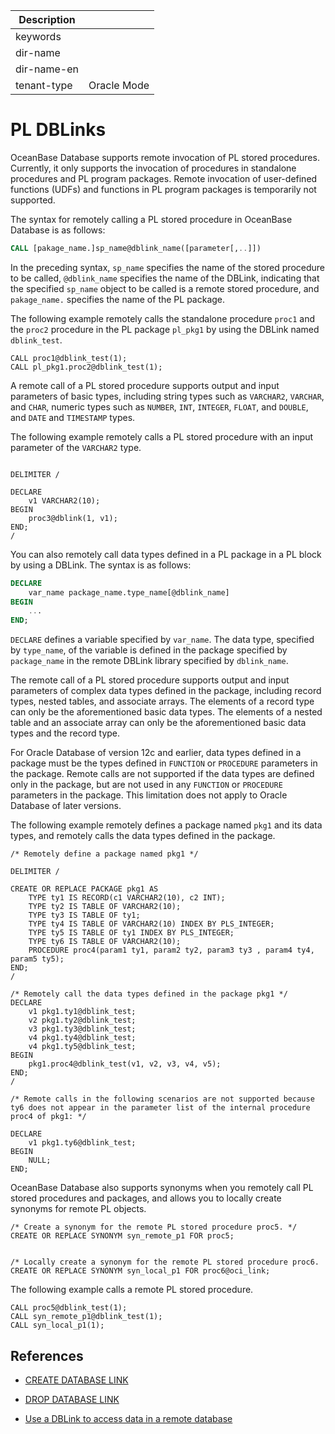 | Description   |                 |
|---------------|-----------------|
| keywords      |                 |
| dir-name      |                 |
| dir-name-en   |                 |
| tenant-type   | Oracle Mode     |


# PL DBLinks

OceanBase Database supports remote invocation of PL stored procedures. Currently, it only supports the invocation of procedures in standalone procedures and PL program packages. Remote invocation of user-defined functions (UDFs) and functions in PL program packages is temporarily not supported.

The syntax for remotely calling a PL stored procedure in OceanBase Database is as follows:

```sql
CALL [pakage_name.]sp_name@dblink_name([parameter[,..]])
```

In the preceding syntax, `sp_name` specifies the name of the stored procedure to be called, `@dblink_name` specifies the name of the DBLink, indicating that the specified `sp_name` object to be called is a remote stored procedure, and `pakage_name.` specifies the name of the PL package. 

The following example remotely calls the standalone procedure `proc1` and the `proc2` procedure in the PL package `pl_pkg1` by using the DBLink named `dblink_test`. 

```shell
CALL proc1@dblink_test(1);
CALL pl_pkg1.proc2@dblink_test(1);
```

A remote call of a PL stored procedure supports output and input parameters of basic types, including string types such as `VARCHAR2`, `VARCHAR`, and `CHAR`, numeric types such as `NUMBER`, `INT`, `INTEGER`, `FLOAT`, and `DOUBLE`, and `DATE` and `TIMESTAMP` types. 

The following example remotely calls a PL stored procedure with an input parameter of the `VARCHAR2` type. 

```shell

DELIMITER /

DECLARE
    v1 VARCHAR2(10);
BEGIN
    proc3@dblink(1, v1);
END;
/
```

You can also remotely call data types defined in a PL package in a PL block by using a DBLink. The syntax is as follows:

```sql
DECLARE
    var_name package_name.type_name[@dblink_name]
BEGIN
    ...
END;
```

`DECLARE` defines a variable specified by `var_name`. The data type, specified by `type_name`, of the variable is defined in the package specified by `package_name` in the remote DBLink library specified by `dblink_name`. 

The remote call of a PL stored procedure supports output and input parameters of complex data types defined in the package, including record types, nested tables, and associate arrays. The elements of a record type can only be the aforementioned basic data types. The elements of a nested table and an associate array can only be the aforementioned basic data types and the record type. 

For Oracle Database of version 12c and earlier, data types defined in a package must be the types defined in `FUNCTION` or `PROCEDURE` parameters in the package. Remote calls are not supported if the data types are defined only in the package, but are not used in any `FUNCTION` or `PROCEDURE` parameters in the package. This limitation does not apply to Oracle Database of later versions. 

The following example remotely defines a package named `pkg1` and its data types, and remotely calls the data types defined in the package. 

```shell
/* Remotely define a package named pkg1 */

DELIMITER /

CREATE OR REPLACE PACKAGE pkg1 AS
    TYPE ty1 IS RECORD(c1 VARCHAR2(10), c2 INT);
    TYPE ty2 IS TABLE OF VARCHAR2(10);
    TYPE ty3 IS TABLE OF ty1;
    TYPE ty4 IS TABLE OF VARCHAR2(10) INDEX BY PLS_INTEGER;
    TYPE ty5 IS TABLE OF ty1 INDEX BY PLS_INTEGER;
    TYPE ty6 IS TABLE OF VARCHAR2(10);
    PROCEDURE proc4(param1 ty1, param2 ty2, param3 ty3 , param4 ty4, param5 ty5);
END;
/

/* Remotely call the data types defined in the package pkg1 */
DECLARE
    v1 pkg1.ty1@dblink_test;
    v2 pkg1.ty2@dblink_test;
    v3 pkg1.ty3@dblink_test;
    v4 pkg1.ty4@dblink_test;
    v4 pkg1.ty5@dblink_test;
BEGIN
    pkg1.proc4@dblink_test(v1, v2, v3, v4, v5);
END;
/

/* Remote calls in the following scenarios are not supported because ty6 does not appear in the parameter list of the internal procedure proc4 of pkg1: */

DECLARE
    v1 pkg1.ty6@dblink_test;
BEGIN
    NULL;
END;
```

OceanBase Database also supports synonyms when you remotely call PL stored procedures and packages, and allows you to locally create synonyms for remote PL objects. 

```shell
/* Create a synonym for the remote PL stored procedure proc5. */
CREATE OR REPLACE SYNONYM syn_remote_p1 FOR proc5;


/* Locally create a synonym for the remote PL stored procedure proc6.
CREATE OR REPLACE SYNONYM syn_local_p1 FOR proc6@oci_link;
```

The following example calls a remote PL stored procedure. 

```shell
CALL proc5@dblink_test(1);
CALL syn_remote_p1@dblink_test(1);
CALL syn_local_p1(1);
```

## References

* [CREATE DATABASE LINK](../../../100.sql-syntax/300.common-tenant-of-oracle-mode/900.sql-statement-of-oracle-mode/100.ddl-of-oracle-mode/1500.create-database-link-of-oracle-mode.md)

* [DROP DATABASE LINK](../../../100.sql-syntax/300.common-tenant-of-oracle-mode/900.sql-statement-of-oracle-mode/100.ddl-of-oracle-mode/3000.drop-database-link-of-oracle-mode.md)

* [Use a DBLink to access data in a remote database](../../../../300.database-object-management/200.manage-object-of-oracle-mode/1000.manage-dblink-of-oracle-mode/300.access-a-remote-database-by-a-dblink-of-oracle-mode.md)